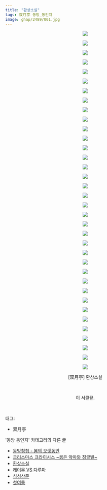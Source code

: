 ```yaml
---
title: "환상소실"
tags: 双月亭 동방_동인지
image: ghap/2489/001.jpg
---
```

<div class="article">
<p style="text-align: center; clear: none; float: none;"><img src="{{ site.nasurl }}/ghap/2489/001.jpg"/></p>
<p style="text-align: center; clear: none; float: none;"><img src="{{ site.nasurl }}/ghap/2489/002.jpg"/></p>
<p style="text-align: center; clear: none; float: none;"><img src="{{ site.nasurl }}/ghap/2489/003.jpg"/></p>
<p style="text-align: center; clear: none; float: none;"><img src="{{ site.nasurl }}/ghap/2489/004.jpg"/></p>
<p style="text-align: center; clear: none; float: none;"><img src="{{ site.nasurl }}/ghap/2489/005.jpg"/></p>
<p style="text-align: center; clear: none; float: none;"><img src="{{ site.nasurl }}/ghap/2489/006.jpg"/></p>
<p style="text-align: center; clear: none; float: none;"><img src="{{ site.nasurl }}/ghap/2489/007.jpg"/></p>
<p style="text-align: center; clear: none; float: none;"><img src="{{ site.nasurl }}/ghap/2489/008.jpg"/></p>
<p style="text-align: center; clear: none; float: none;"><img src="{{ site.nasurl }}/ghap/2489/009.jpg"/></p>
<p style="text-align: center; clear: none; float: none;"><img src="{{ site.nasurl }}/ghap/2489/010.jpg"/></p>
<p style="text-align: center; clear: none; float: none;"><img src="{{ site.nasurl }}/ghap/2489/011.jpg"/></p>
<p style="text-align: center; clear: none; float: none;"><img src="{{ site.nasurl }}/ghap/2489/012.jpg"/></p>
<p style="text-align: center; clear: none; float: none;"><img src="{{ site.nasurl }}/ghap/2489/013.jpg"/></p>
<p style="text-align: center; clear: none; float: none;"><img src="{{ site.nasurl }}/ghap/2489/014.jpg"/></p>
<p style="text-align: center; clear: none; float: none;"><img src="{{ site.nasurl }}/ghap/2489/015.jpg"/></p>
<p style="text-align: center; clear: none; float: none;"><img src="{{ site.nasurl }}/ghap/2489/016.jpg"/></p>
<p style="text-align: center; clear: none; float: none;"><img src="{{ site.nasurl }}/ghap/2489/017.jpg"/></p>
<p style="text-align: center; clear: none; float: none;"><img src="{{ site.nasurl }}/ghap/2489/018.jpg"/></p>
<p style="text-align: center; clear: none; float: none;"><img src="{{ site.nasurl }}/ghap/2489/019.jpg"/></p>
<p style="text-align: center; clear: none; float: none;"><img src="{{ site.nasurl }}/ghap/2489/020.jpg"/></p>
<p style="text-align: center; clear: none; float: none;"><img src="{{ site.nasurl }}/ghap/2489/021.jpg"/></p>
<p style="text-align: center; clear: none; float: none;"><img src="{{ site.nasurl }}/ghap/2489/022.jpg"/></p>
<p style="text-align: center; clear: none; float: none;"><img src="{{ site.nasurl }}/ghap/2489/023.jpg"/></p>
<p style="text-align: center; clear: none; float: none;"><img src="{{ site.nasurl }}/ghap/2489/024.jpg"/></p>
<p style="text-align: center; clear: none; float: none;"><img src="{{ site.nasurl }}/ghap/2489/025.jpg"/></p>
<p style="text-align: center; clear: none; float: none;"><img src="{{ site.nasurl }}/ghap/2489/026.jpg"/></p>
<p style="text-align: center; clear: none; float: none;"><img src="{{ site.nasurl }}/ghap/2489/027.jpg"/></p>
<p style="text-align: center; clear: none; float: none;"><img src="{{ site.nasurl }}/ghap/2489/028.jpg"/></p>
<p style="text-align: center; clear: none; float: none;"><img src="{{ site.nasurl }}/ghap/2489/029.jpg"/></p>
<p style="text-align: center; clear: none; float: none;"><img src="{{ site.nasurl }}/ghap/2489/030.jpg"/></p>
<p style="text-align: center; clear: none; float: none;"><img src="{{ site.nasurl }}/ghap/2489/031.jpg"/></p>
<p style="text-align: center; clear: none; float: none;"><img src="{{ site.nasurl }}/ghap/2489/032.jpg"/></p>
<p style="text-align: center; clear: none; float: none;"><img src="{{ site.nasurl }}/ghap/2489/033.jpg"/></p>
<p style="text-align: center; clear: none; float: none;"><img src="{{ site.nasurl }}/ghap/2489/034.jpg"/></p>
<p style="text-align: center; clear: none; float: none;"><img src="{{ site.nasurl }}/ghap/2489/035.jpg"/></p>
<p style="text-align: center; clear: none; float: none;"><img src="{{ site.nasurl }}/ghap/2489/036.jpg"/></p>
<p style="text-align: center; clear: none; float: none;">[双月亭] 환상소실</p>
<p style="text-align: center; clear: none; float: none;"><br/></p>
<p style="text-align: center; clear: none; float: none;">이 서클끝.</p>
<p><br/></p>
</div><div class="tagTrail">
<p>태그: </p>
<ul>
<li>双月亭</li>
</ul>
</div><div class="another">
<p>'동방 동인지' 카테고리의 다른 글</p>
<ul>
<li><a href="/2016-10-07-ghap_2491">동방청첩 - 봄의 오랫동안</a></li>
<li><a href="/2016-10-07-ghap_2490">크리스마스 크라이시스 ~붉은 악마와 징글벨~</a></li>
<li><a href="/2016-10-07-ghap_2489">환상소실</a></li>
<li><a href="/2016-10-07-ghap_2488">레이무 VS 다루마</a></li>
<li><a href="/2016-10-07-ghap_2485">심성상문</a></li>
<li><a href="/2016-10-07-ghap_2484">첫여름</a></li>
</ul>
</div><div class="cb_module cb_fluid">
<div class="cb_wrt cb_profile">
</div><!-- commentList close -->
</div>